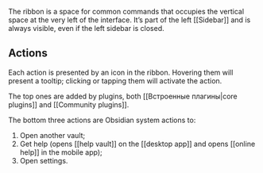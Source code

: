 The ribbon is a space for common commands that occupies the vertical space at the very left of the interface. It’s part of the left [[Sidebar]] and is always visible, even if the left sidebar is closed.

## Actions

Each action is presented by an icon in the ribbon. Hovering them will present a tooltip; clicking or tapping them will activate the action.

The top ones are added by plugins, both [[Встроенные плагины|core plugins]] and [[Community plugins]].

The bottom three actions are Obsidian system actions to:

1. Open another vault;
2. Get help (opens [[help vault]] on the [[desktop app]] and opens [[online help]] in the mobile app);
3. Open settings.
